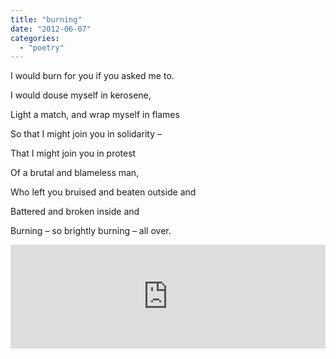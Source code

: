 ```yaml
---
title: "burning"
date: "2012-06-07"
categories: 
  - "poetry"
---
```


I would burn for you if you asked me to.

I would douse myself in kerosene,

Light a match, and wrap myself in flames

So that I might join you in solidarity –

That I might join you in protest

Of a brutal and blameless man,

Who left you bruised and beaten outside and

Battered and broken inside and

Burning – so brightly burning – all over.

<iframe width="100%" height="166" scrolling="no" frameborder="no" src="http://w.soundcloud.com/player/?url=http%3A%2F%2Fapi.soundcloud.com%2Ftracks%2F50227882&amp;auto_play=false&amp;show_artwork=false&amp;color=ff7700"></iframe>
